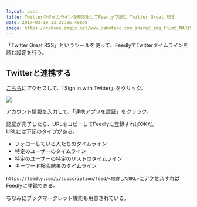 ```yaml
---
layout: post
title: TwitterのタイムラインをRSS化してFeedlyで読む Twitter Great RSS
date: 2017-03-19 13:22:06 +0800
image: https://rikson.imgix.net/www.pakutaso.com_shared_img_thumb_NARISIGE0I9A6342.jpg?w=856
---
```

「Twitter Great RSS」というツールを使って、FeedlyでTwitterタイムラインを読む設定を行う。

## Twitterと連携する

[こちら](http://twitter-great-rss.herokuapp.com/)にアクセスして、「Sign in with Twitter」をクリック。



![](https://rikson.imgix.net/65F7856C-5C8F-4FF1-9FC6-3E21864F07E4.png)

アカウント情報を入力して、「連携アプリを認証」をクリック。

認証が完了したら、URLをコピーしてFeedlyに登録すればOKだ。  
URLには下記のタイプがある。

- フォローしている人たちのタイムライン
- 特定のユーザーのタイムライン
- 特定のユーザーの特定のリストのタイムライン
- キーワード検索結果のタイムライン

`https://feedly.com/i/subscription/feed/<取得したURL>`にアクセスすればFeedlyに登録できる。

ちなみにブックマークレット機能も用意されている。

